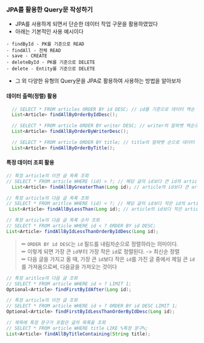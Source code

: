  ### JPA를 활용한 Query문 작성하기
   - JPA를 사용하게 되면서 단순한 데이터 작업 구문을 활용하였었다
   - 아래는 기본적인 사용 예시이다
   ```
   - findById - PK를 기준으로 READ
   - findAll - 전체 READ
   - save - CREATE
   - deleteById - PK를 기준으로 DELETE
   - delete - Entity를 기준으로 DELETE
   ```
   - 그 외 다양한 유형의 Query문을 JPA로 활용하여 사용하는 방법을 알아보자

   #### 데이터 출력(정렬) 활용

   ```Java
     // SELECT * FROM articles ORDER BY id DESC; // id를 기준으로 데이터 역순 정렬
     List<Article> findAllByOrderByIdDesc();
   ```

   ```Java
     // SELECT * FROM article ORDER BY writer DESC; // writer의 알파벳 역순으로 데이터 정렬
     List<Article> findAllByOrderByWriterDesc();
   ```

   ```Java
     // SELECT * FROM article ORDER BY title; // title의 알파벳 순으로 데이터 정렬
     List<Article> findAllByOrderByTitle();
   ```

  #### 특정 데이터 조회 활용 

   ```Java
   // 특정 article의 이전 글 목록 조회
   // SELECT * FROM article WHERE (id) > ?; // 해당 글의 id보다 큰 id의 article 조회
     List<Article> findAllByGreaterThan(Long id); // article의 id보다 큰 article List 조회
   ```

   ```Java
   // 특정 article의 다음 글 목록 조회
   // SELECT * FROM aritlce WHERE (id) < ?; // 해당 글의 id보다 작은 id의 article 조회
    List<Article> findAllByLessThan(Long id); // article의 id보다 작은 article List 조회
   ```

   ```Java
   // 특정 article의 다음 글 목록 순차 조회
   // SELECT * FROM article WHERE id < ? ORDER BY id DESC;
   List<Article> findAllByIdLessThanOrderByIdDesc(Long id);
   ```
   > ✏ `ORDER BY id DESC`는 `id` 필드를 내림차순으로 정렬하라는 의미이다.  
   > ✏ 이렇게 되면 가장 큰 `id`부터 가장 작은 `id`로 정렬된다. -> 최신순 정렬  
   > ✏ 다음 글을 가지고 올 때, 가장 큰 `id`보다 작은 `id`를 가진 글 중에서 제일 큰 `id`를 가져옴으로써, 
        다음글을 가져오는 것이다

   ```Java
   // 특정 aritlce의 다음 글 조회
   // SELECT * FROM article WHERE id > ? LIMIT 1;
   Optional<Article> findFirstByIdAfter(Long id);
   ```      

   ```Java
   // 특정 article의 이전 글 조회
   // SELECT * FROM article WHERE id > ? ORDER BY id DESC LIMIT 1;
   Optional<Article> findFirstByIdLessThanOrderByIdDesc(Long id);
   ```

  ```Java
  // 제목에 특정 문구가 포함괸 글의 목록을 조회
  // SELECT * FROM article WHERE title LIKE %특정 문구%;
  List<Article> findAllByTitleContaining(String title);
  ```      

